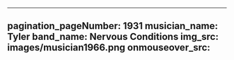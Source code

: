 ------
pagination_pageNumber: 1931
musician_name: Tyler
band_name: Nervous Conditions
img_src: images/musician1966.png
onmouseover_src: 
------